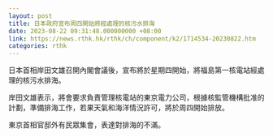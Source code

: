 ```yaml
---
layout: post
title: 日本政府宣布周四開始將經處理的核污水排海
date: 2023-08-22 09:31:48.000000000 +08:00
link: https://news.rthk.hk/rthk/ch/component/k2/1714534-20230822.htm
categories: rthk
---
```


日本首相岸田文雄召開內閣會議後，宣布將於星期四開始，將福島第一核電站經處理的核污水排海。

岸田文雄表示，將會要求負責管理核電站的東京電力公司，根據核監管機構批准的計劃，準備排海工作，若果天氣和海洋情況許可，將於周四開始排放。

東京首相官邸外有民眾集會，表達對排海的不滿。
